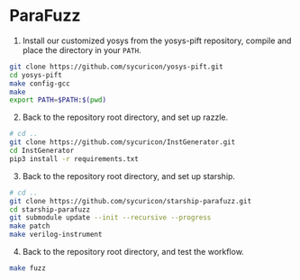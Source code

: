 # ParaFuzz

1. Install our customized yosys from the yosys-pift repository, compile and place the directory in your `PATH`.

```bash
git clone https://github.com/sycuricon/yosys-pift.git
cd yosys-pift
make config-gcc
make
export PATH=$PATH:$(pwd)
```

2. Back to the repository root directory, and set up razzle.

```bash
# cd ..
git clone https://github.com/sycuricon/InstGenerator.git
cd InstGenerator
pip3 install -r requirements.txt
```

3. Back to the repository root directory, and set up starship.

```bash
# cd ..
git clone https://github.com/sycuricon/starship-parafuzz.git
cd starship-parafuzz
git submodule update --init --recursive --progress
make patch
make verilog-instrument
```

4. Back to the repository root directory, and test the workflow.

```bash
make fuzz
```
